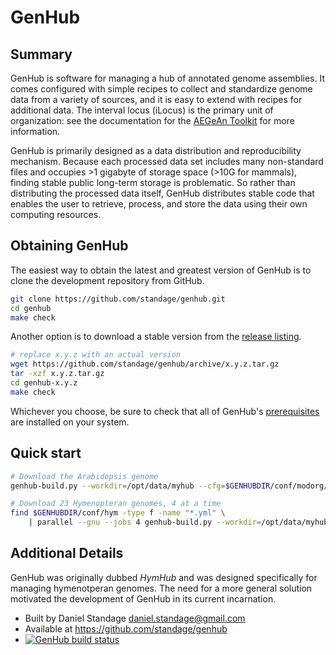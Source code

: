 GenHub
======

## Summary

GenHub is software for managing a hub of annotated genome assemblies.
It comes configured with simple recipes to collect and standardize genome data from a variety of sources, and it is easy to extend with recipes for additional data.
The interval locus (iLocus) is the primary unit of organization: see the documentation for the [AEGeAn Toolkit][agn_rtd] for more information.

GenHub is primarily designed as a data distribution and reproducibility mechanism.
Because each processed data set includes many non-standard files and occupies >1 gigabyte of storage space (>10G for mammals), finding stable public long-term storage is problematic.
So rather than distributing the processed data itself, GenHub distributes stable code that enables the user to retrieve, process, and store the data using their own computing resources.

## Obtaining GenHub

The easiest way to obtain the latest and greatest version of GenHub is to clone the development repository from GitHub.

```bash
git clone https://github.com/standage/genhub.git
cd genhub
make check
```

Another option is to download a stable version from the [release listing][rel].

```bash
# replace x.y.z with an actual version
wget https://github.com/standage/genhub/archive/x.y.z.tar.gz
tar -xzf x.y.z.tar.gz
cd genhub-x.y.z
make check
```

Whichever you choose, be sure to check that all of GenHub's [prerequisites](docs/INSTALL.md) are installed on your system.

## Quick start

```bash
# Download the Arabidopsis genome
genhub-build.py --workdir=/opt/data/myhub --cfg=$GENHUBDIR/conf/modorg/Atha.yml download format prepare stats

# Download 23 Hymenopteran genomes, 4 at a time
find $GENHUBDIR/conf/hym -type f -name "*.yml" \
    | parallel --gnu --jobs 4 genhub-build.py --workdir=/opt/data/myhub --cfg={} download format prepare stats
```

## Additional Details

GenHub was originally dubbed *HymHub* and was designed specifically for managing hymenotperan genomes.
The need for a more general solution motivated the development of GenHub in its current incarnation.

- Built by Daniel Standage <daniel.standage@gmail.com>
- Available at https://github.com/standage/genhub
- [![GenHub build status][travisbadge]](https://travis-ci.org/standage/genhub)


[travisbadge]: https://travis-ci.org/standage/genhub.png
[agn_rtd]: http://aegean.readthedocs.org
[rel]: https://github.com/standage/genhub/releases